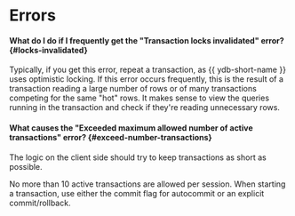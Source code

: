 # Errors

#### What do I do if I frequently get the "Transaction locks invalidated" error? {#locks-invalidated}

Typically, if you get this error, repeat a transaction, as {{ ydb-short-name }} uses optimistic locking. If this error occurs frequently, this is the result of a transaction reading a large number of rows or of many transactions competing for the same "hot" rows. It makes sense to view the queries running in the transaction and check if they're reading unnecessary rows.

#### What causes the "Exceeded maximum allowed number of active transactions" error? {#exceed-number-transactions}

The logic on the client side should try to keep transactions as short as possible.

No more than 10 active transactions are allowed per session. When starting a transaction, use either the commit flag for autocommit or an explicit commit/rollback.

